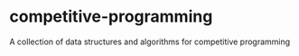 # competitive-programming
A collection of data structures and algorithms for competitive programming
